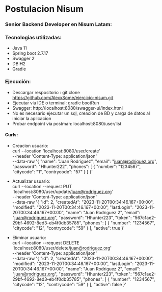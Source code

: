 # Postulacion Nisum
###  Senior Backend Developer en Nisum Latam:


### Tecnologias utilizadas:
* Java 11
* Spring boot 2.7.17
* Swagger 2
* DB H2
* Gradle

### Ejecución:

* Descargar respositorio : git clone https://github.com/AlexxSome/ejercicio-nisum.git
* Ejecutar via IDE o terminal: gradle bootRun
* Swagger: http://localhost:8080/swagger-ui/index.html
* No es necesario ejecutar un sql, creacion de BD y carga de datos al iniciar la aplicacion
* Probar endpoint via postman: localhost:8080/user/list

#### Curls:

* Creacion usuario:  
  curl --location 'localhost:8080/user/create' \
  --header 'Content-Type: application/json' \
  --data-raw '{
  "name": "Juan Rodriguez",
  "email": "juan@rodriguez.org",
  "password": "Hhunter222",
  "phones": [
  {
  "number": "1234567",
  "citycode": "1",
  "contrycode": "57"
  }
  ]
  }'

* Actualizar usuario:  
  curl --location --request PUT 'localhost:8080/user/update/juan@rodriguez.org' \
  --header 'Content-Type: application/json' \
  --data-raw '{
  "id": 2,
  "createdAt": "2023-11-20T00:34:46.167+00:00",
  "modified": "2023-11-20T00:34:46.167+00:00",
  "lastLogin": "2023-11-20T00:34:46.167+00:00",
  "name": "Juan Rodriguez 2",
  "email": "juan@rodriguez.org",
  "password": "Hhunter223",
  "token": "567c1ae2-29bf-4692-8ed3-eb4f0db35785",
  "phones": [
  {
  "number": "1234567",
  "citycode": "12",
  "contrycode": "59"
  }
  ],
  "active": true
  }'

* Eliminar usuario:  
  curl --location --request DELETE 'localhost:8080/user/delete/juan@rodriguez.org' \
  --header 'Content-Type: application/json' \
  --data-raw '{
  "id": 2,
  "createdAt": "2023-11-20T00:34:46.167+00:00",
  "modified": "2023-11-20T00:34:46.167+00:00",
  "lastLogin": "2023-11-20T00:34:46.167+00:00",
  "name": "Juan Rodriguez 2",
  "email": "juan@rodriguez.org",
  "password": "Hhunter223",
  "token": "567c1ae2-29bf-4692-8ed3-eb4f0db35785",
  "phones": [
  {
  "number": "1234567",
  "citycode": "12",
  "contrycode": "59"
  }
  ],
  "active": false
  }'


